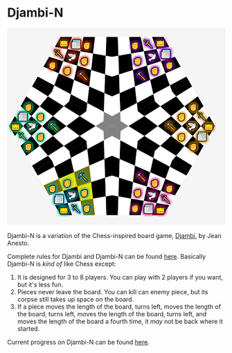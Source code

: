 # Djambi-N
<img src="docs/djambi6.png">

Djambi-N is a variation of the Chess-inspired board game, [Djambi][1], by Jean Anesto.

Complete rules for Djambi and Djambi-N can be found [here][2]. Basically Djambi-N is _kind of_ like Chess except:
1. It is designed for 3 to 8 players. You can play with 2 players if you want, but it's less fun.
2. Pieces never leave the board. You can kill can enemy piece, but its corpse still takes up space on the board.
3. If a piece moves the length of the board, turns left, moves the length of the board, turns left, moves the length of the board, turns left, and moves the length of the board a fourth time, it _may_ not be back where it started.


Current progress on Djambi-N can be found [here][3].

[1]: https://en.wikipedia.org/wiki/Djambi
[2]: docs/Rules.md
[3]: docs/Progress.md